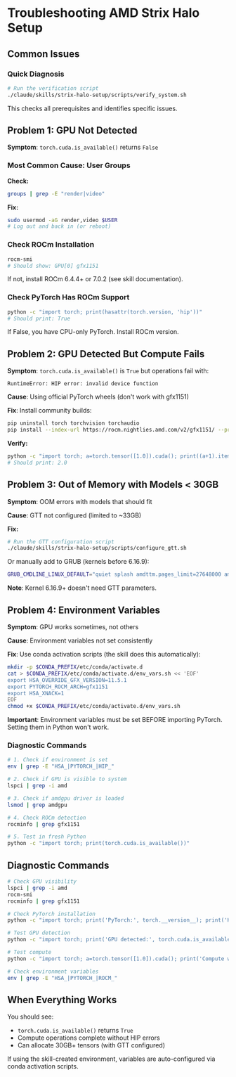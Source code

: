 # Troubleshooting AMD Strix Halo Setup

## Common Issues

### Quick Diagnosis

```bash
# Run the verification script
./claude/skills/strix-halo-setup/scripts/verify_system.sh
```

This checks all prerequisites and identifies specific issues.

## Problem 1: GPU Not Detected

**Symptom**: `torch.cuda.is_available()` returns `False`

### Most Common Cause: User Groups

**Check:**
```bash
groups | grep -E "render|video"
```

**Fix:**
```bash
sudo usermod -aG render,video $USER
# Log out and back in (or reboot)
```

### Check ROCm Installation

```bash
rocm-smi
# Should show: GPU[0] gfx1151
```

If not, install ROCm 6.4.4+ or 7.0.2 (see skill documentation).

### Check PyTorch Has ROCm Support

```bash
python -c "import torch; print(hasattr(torch.version, 'hip'))"
# Should print: True
```

If False, you have CPU-only PyTorch. Install ROCm version.

## Problem 2: GPU Detected But Compute Fails

**Symptom**: `torch.cuda.is_available()` is `True` but operations fail with:
```
RuntimeError: HIP error: invalid device function
```

**Cause**: Using official PyTorch wheels (don't work with gfx1151)

**Fix**: Install community builds:
```bash
pip uninstall torch torchvision torchaudio
pip install --index-url https://rocm.nightlies.amd.com/v2/gfx1151/ --pre torch
```

**Verify:**
```bash
python -c "import torch; a=torch.tensor([1.0]).cuda(); print((a+1).item())"
# Should print: 2.0
```

## Problem 3: Out of Memory with Models < 30GB

**Symptom**: OOM errors with models that should fit

**Cause**: GTT not configured (limited to ~33GB)

**Fix:**
```bash
# Run the GTT configuration script
./claude/skills/strix-halo-setup/scripts/configure_gtt.sh
```

Or manually add to GRUB (kernels before 6.16.9):
```bash
GRUB_CMDLINE_LINUX_DEFAULT="quiet splash amdttm.pages_limit=27648000 amdttm.page_pool_size=27648000"
```

**Note**: Kernel 6.16.9+ doesn't need GTT parameters.

## Problem 4: Environment Variables

**Symptom**: GPU works sometimes, not others

**Cause**: Environment variables not set consistently

**Fix**: Use conda activation scripts (the skill does this automatically):

```bash
mkdir -p $CONDA_PREFIX/etc/conda/activate.d
cat > $CONDA_PREFIX/etc/conda/activate.d/env_vars.sh << 'EOF'
export HSA_OVERRIDE_GFX_VERSION=11.5.1
export PYTORCH_ROCM_ARCH=gfx1151
export HSA_XNACK=1
EOF
chmod +x $CONDA_PREFIX/etc/conda/activate.d/env_vars.sh
```

**Important**: Environment variables must be set BEFORE importing PyTorch. Setting them in Python won't work.

### Diagnostic Commands

```bash
# 1. Check if environment is set
env | grep -E "HSA_|PYTORCH_|HIP_"

# 2. Check if GPU is visible to system
lspci | grep -i amd

# 3. Check if amdgpu driver is loaded
lsmod | grep amdgpu

# 4. Check ROCm detection
rocminfo | grep gfx1151

# 5. Test in fresh Python
python -c "import torch; print(torch.cuda.is_available())"
```

## Diagnostic Commands

```bash
# Check GPU visibility
lspci | grep -i amd
rocm-smi
rocminfo | grep gfx1151

# Check PyTorch installation
python -c "import torch; print('PyTorch:', torch.__version__); print('HIP:', torch.version.hip if hasattr(torch.version, 'hip') else 'None')"

# Test GPU detection
python -c "import torch; print('GPU detected:', torch.cuda.is_available())"

# Test compute
python -c "import torch; a=torch.tensor([1.0]).cuda(); print('Compute works:', (a+1).item())"

# Check environment variables
env | grep -E "HSA_|PYTORCH_|ROCM_"
```

## When Everything Works

You should see:
- `torch.cuda.is_available()` returns `True`
- Compute operations complete without HIP errors
- Can allocate 30GB+ tensors (with GTT configured)

If using the skill-created environment, variables are auto-configured via conda activation scripts.